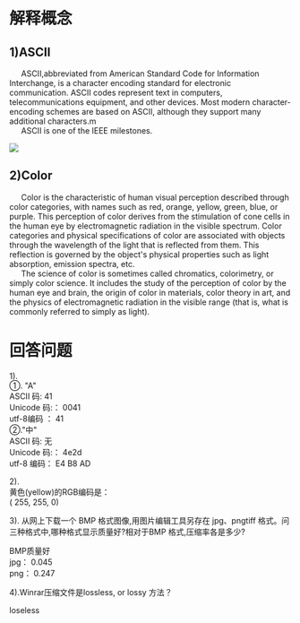 # 解释概念


## 1)ASCII
&ensp;&ensp;&ensp;ASCII,abbreviated from American Standard Code for Information Interchange, is a character encoding standard for electronic communication. ASCII codes represent text in computers, telecommunications equipment, and other devices. Most modern character-encoding schemes are based on ASCII, although they support many additional characters.m  
&ensp;&ensp;&ensp;ASCII is one of the IEEE milestones.

![](https://upload.wikimedia.org/wikipedia/commons/thumb/c/cf/USASCII_code_chart.png/1280px-USASCII_code_chart.png)

## 2)Color
&ensp;&ensp;&ensp;Color is the characteristic of human visual perception described through color categories, with names such as red, orange, yellow, green, blue, or purple. This perception of color derives from the stimulation of cone cells in the human eye by electromagnetic radiation in the visible spectrum. Color categories and physical specifications of color are associated with objects through the wavelength of the light that is reflected from them. This reflection is governed by the object's physical properties such as light absorption, emission spectra, etc.   
&ensp;&ensp;&ensp;The science of color is sometimes called chromatics, colorimetry, or simply color science. It includes the study of the perception of color by the human eye and brain, the origin of color in materials, color theory in art, and the physics of electromagnetic radiation in the visible range (that is, what is commonly referred to simply as light).


# 回答问题
1).   
①. "A"  
ASCII 码: 41  
Unicode 码:：  0041   
utf-8编码 ：  41  
②."中"  
ASCII 码:  无  
Unicode 码:：  4e2d   
utf-8 编码：  E4 B8 AD



2).  
黄色(yellow)的RGB编码是：  
( 255, 255, 0)  

3).  从网上下载一个 BMP 格式图像,用图片编辑工具另存在 jpg、pngtiff 格式。问三种格式中,哪种格式显示质量好?相对于BMP 格式,压缩率各是多少?

BMP质量好  
jpg：  0.045  
png：  0.247

4).Winrar压缩文件是lossless, or lossy 方法？

 loseless
